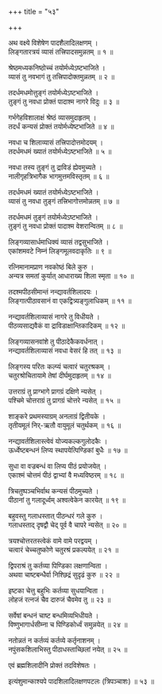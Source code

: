 +++
title = "५३"

+++
  
  
  
  
अथ वक्ष्ये विशेषेण पादशैलादिलक्षणम् ।  
लिङ्गतारत्रयं व्यासं तत्त्रिपादसमुन्नतम् ॥ १ ॥  
  
श्रेष्ठमध्यकनिष्ठोच्चं तयोर्मध्येऽष्टभाजिते ।  
व्यासं तु नवभागं तु तत्त्रिपादोक्तमुन्नतम् ॥ २ ॥  
  
तदर्धमधमोत्तुङ्गं तयोर्मध्येऽष्टभाजिते ।  
तुङ्गं तु नवधा प्रोक्तं पादाश्म नागरे विदुः ॥ ३ ॥  
  
गर्भगेहविशालाक्षं श्रेष्ठं व्यासमुदाहृतम् ।  
तदर्धं कन्यसं प्रोक्तं तयोर्मध्येष्टभाजिते ॥ ४ ॥  
  
नवधा च शिलाव्यासं तत्त्रिपादोत्तमोदयम् ।  
तदर्धमधमं ख्यातं तयोर्मध्येऽष्टभाजिते ॥ ५ ॥  
  
नवधा तस्य तुङ्गं तु द्राविडं ह्येवमुच्यते ।  
नालीगृहत्रिभागैक भागमुत्तमविस्तृतम् ॥ ६ ॥  
  
तदर्धमधमं ख्यातं तयोर्मध्येऽष्टभाजिते ।  
व्यासं तु नवधा तुङ्गं तत्त्रिभागोत्तमोन्नतम् ॥ ७ ॥  
  
तदर्धमधमं तुङ्गं तयोर्मध्येऽष्टभाजिते ।  
तुङ्गं तु नवधा प्रोक्तं पादाश्म वेशरान्वितम् ॥ ८ ॥  
  
लिङ्गव्यासार्धमाधिक्यं व्यासं तद्वसुभाजिते ।  
एकांशमवटे निम्नं लिङ्गमूलवदाकृतिः ॥ ९ ॥  
  
रत्निमानामप्राण नवकोष्ठं बिले कुरु ।  
अन्यत्र समतां कुर्यात् आधाराख्य शिला स्मृता ॥ १० ॥  
  
तदश्मपीठसीमान्तं नन्द्यावर्तशिलादयः ।  
लिङ्गात्पीठावसानं वा एकद्वित्र्यङ्गुलाधिकम् ॥ ११ ॥  
  
नन्द्यावर्तशिलाव्यासं नागरे तु विधीयते ।  
पीठव्यसाद्यवैकं वा द्राविडाक्षान्तिकादिकम् ॥ १२ ॥  
  
लिङ्गव्यासनवांशे तु पीठादेकैकवर्धनात् ।  
नन्द्यावर्तशिलाव्यासं नवधा वेसरं हि तत् ॥ १३ ॥  
  
लिङ्गस्य परितः कल्प्यं चत्वारं चतुरश्रकम् ।  
चतुरश्रोचितायामे तेषां दीर्घमुदाहृतम् ॥ १४ ॥  
  
उत्तराग्रं तु प्राग्भागे प्रागग्रं दक्षिणे न्यसेत् ।  
पश्चिमे चोत्तराग्रं तु प्रागग्रं चोत्तरे न्यसेत् ॥ १५ ॥  
  
शाङ्करे प्रथमस्याग्रम् अनलाग्रं द्वितीयके ।  
तृतीयमूलं निर्-ऋतौ वायुमूलं चतुर्थकम् ॥ १६ ॥  
  
नन्द्यावर्तशिलास्त्वेवं योज्यकल्कगुलोदकैः ।  
ऊर्ध्वेष्टबन्धनं लिप्य स्थापयेत्पिण्डिकां बुधैः ॥ १७ ॥  
  
सुधा वा वज्रबन्धं वा लिप्य पीठं प्रयोजयेत् ।  
एकाश्मं चोत्तमं पीठं द्वाभ्यां वै मध्यविष्ठरम् ॥ १८ ॥  
  
त्रिचतुष्पञ्चभिर्वाथ कन्यसं पीठमुच्यते ।  
पीठानां तु गलादूर्ध्वम् अश्वत्वेकेन कारयेत् ॥ १९ ॥  
  
बहुवस्तु गलाधस्तात् पीठन्धरं गले कुरु ।  
गलाधस्ताद् दृषद्वौ चेद् पूर्व वै चापरे न्यसेत् ॥ २० ॥  
  
त्रयश्चोत्तरतस्त्वेकं वामे वामे परद्वयम् ।  
चत्वारं चेच्चतुष्कोणे चतुरश्रं प्रकल्पयेत् ॥ २१ ॥  
  
द्विपराश्रं तु कर्तव्या पिण्डिका लक्षणान्विता ।  
अथवा चाष्टबन्धैर्वा निश्छिद्रं सुदृढं कुरु ॥ २२ ॥  
  
इष्टका चेत्तु बहुभिः कर्तव्या सुधयान्विता ।  
लोहजं रत्नजं चैव दारुजं चैवमेव तु ॥ २३ ॥  
  
सर्वेषां बन्धनं चाष्ट बन्धमिव्यभिधीयते ।  
विष्णुभागार्धसीम्ना च पिण्डिकोर्ध्वं समुन्नयेत् ॥ २४ ॥  
  
नतोन्नतं न कर्तव्यं कर्तव्ये कर्तृनाशनम् ।  
नपुंसकशिलाभिस्तु पीठाधस्ताच्छिलां नयेत् ॥ २५ ॥  
  
एवं ब्रह्मशिलादीनि प्रोक्तं तदविशेषतः ।  
  
इत्यंशुमान्काश्यपे पादशिलादिलक्षणपटलः (त्रिपञ्चाशः) ॥ ५३ ॥  